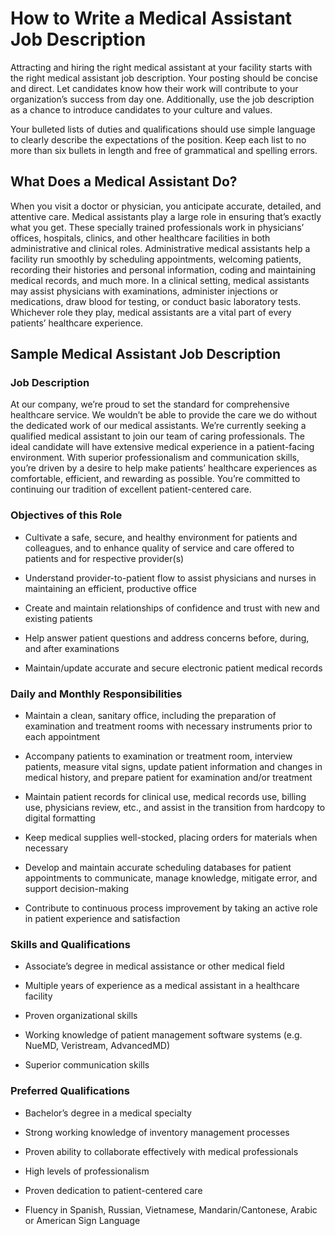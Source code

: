 # How to Write a Medical Assistant Job Description

Attracting and hiring the right medical assistant at your facility starts with the right medical assistant job description. Your posting should be concise and direct. Let candidates know how their work will contribute to your organization’s success from day one. Additionally, use the job description as a chance to introduce candidates to your culture and values.

Your bulleted lists of duties and qualifications should use simple language to clearly describe the expectations of the position. Keep each list to no more than six bullets in length and free of grammatical and spelling errors.
## What Does a Medical Assistant Do?

When you visit a doctor or physician, you anticipate accurate, detailed, and attentive care. Medical assistants play a large role in ensuring that’s exactly what you get. These specially trained professionals work in physicians’ offices, hospitals, clinics, and other healthcare facilities in both administrative and clinical roles. Administrative medical assistants help a facility run smoothly by scheduling appointments, welcoming patients, recording their histories and personal information, coding and maintaining medical records, and much more. In a clinical setting, medical assistants may assist physicians with examinations, administer injections or medications, draw blood for testing, or conduct basic laboratory tests. Whichever role they play, medical assistants are a vital part of every patients’ healthcare experience.

## Sample Medical Assistant Job Description

### Job Description

At our company, we’re proud to set the standard for comprehensive healthcare service. We wouldn’t be able to provide the care we do without the dedicated work of our medical assistants. We’re currently seeking a qualified medical assistant to join our team of caring professionals. The ideal candidate will have extensive medical experience in a patient-facing environment. With superior professionalism and communication skills, you’re driven by a desire to help make patients’ healthcare experiences as comfortable, efficient, and rewarding as possible. You’re committed to continuing our tradition of excellent patient-centered care.  

### Objectives of this Role

* Cultivate a safe, secure, and healthy environment for patients and colleagues, and to enhance quality of service and care offered to patients and for respective provider(s)

* Understand provider-to-patient flow to assist physicians and nurses in maintaining an efficient, productive office

* Create and maintain relationships of confidence and trust with new and existing patients

* Help answer patient questions and address concerns before, during, and after examinations

* Maintain/update accurate and secure electronic patient medical records

### Daily and Monthly Responsibilities

* Maintain a clean, sanitary office, including the preparation of examination and treatment rooms with necessary instruments prior to each appointment

* Accompany patients to examination or treatment room, interview patients, measure vital signs, update patient information and changes in medical history, and prepare patient for examination and/or treatment

* Maintain patient records for clinical use, medical records use, billing use, physicians review, etc., and assist in the transition from hardcopy to digital formatting

* Keep medical supplies well-stocked, placing orders for materials when necessary

* Develop and maintain accurate scheduling databases for patient appointments to communicate, manage knowledge, mitigate error, and support decision-making

* Contribute to continuous process improvement by taking an active role in patient experience and satisfaction

### Skills and Qualifications

* Associate’s degree in medical assistance or other medical field

* Multiple years of experience as a medical assistant in a healthcare facility

* Proven organizational skills

* Working knowledge of patient management software systems (e.g. NueMD, Veristream, AdvancedMD)

* Superior communication skills

### Preferred Qualifications

* Bachelor’s degree in a medical specialty

* Strong working knowledge of inventory management processes

* Proven ability to collaborate effectively with medical professionals

* High levels of professionalism

* Proven dedication to patient-centered care

* Fluency in Spanish, Russian, Vietnamese, Mandarin/Cantonese, Arabic or American Sign Language

